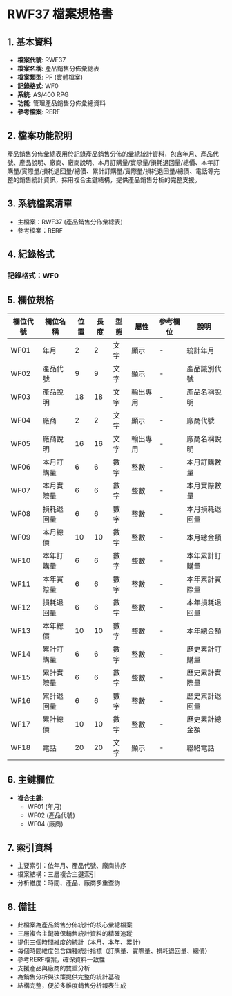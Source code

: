 # RWF37 檔案規格書

## 1. 基本資料
- **檔案代號**: RWF37
- **檔案名稱**: 產品銷售分佈彙總表
- **檔案類型**: PF (實體檔案)
- **記錄格式**: WF0
- **系統**: AS/400 RPG
- **功能**: 管理產品銷售分佈彙總資料
- **參考檔案**: RERF

## 2. 檔案功能說明
產品銷售分佈彙總表用於記錄產品銷售分佈的彙總統計資料，包含年月、產品代號、產品說明、廠商、廠商說明、本月訂購量/實際量/損耗退回量/總價、本年訂購量/實際量/損耗退回量/總價、累計訂購量/實際量/損耗退回量/總價、電話等完整的銷售統計資訊，採用複合主鍵結構，提供產品銷售分析的完整支援。

## 3. 系統檔案清單
- 主檔案：RWF37 (產品銷售分佈彙總表)
- 參考檔案：RERF

## 4. 紀錄格式
### 記錄格式：WF0

## 5. 欄位規格

| 欄位代號 | 欄位名稱 | 位置 | 長度 | 型態 | 屬性 | 參考欄位 | 說明 |
|----------|----------|------|------|------|------|----------|------|
| WF01 | 年月 | 2 | 2 | 文字 | 顯示 | - | 統計年月 |
| WF02 | 產品代號 | 9 | 9 | 文字 | 顯示 | - | 產品識別代號 |
| WF03 | 產品說明 | 18 | 18 | 文字 | 輸出專用 | - | 產品名稱說明 |
| WF04 | 廠商 | 2 | 2 | 文字 | 顯示 | - | 廠商代號 |
| WF05 | 廠商說明 | 16 | 16 | 文字 | 輸出專用 | - | 廠商名稱說明 |
| WF06 | 本月訂購量 | 6 | 6 | 數字 | 整數 | - | 本月訂購數量 |
| WF07 | 本月實際量 | 6 | 6 | 數字 | 整數 | - | 本月實際數量 |
| WF08 | 損耗退回量 | 6 | 6 | 數字 | 整數 | - | 本月損耗退回量 |
| WF09 | 本月總價 | 10 | 10 | 數字 | 整數 | - | 本月總金額 |
| WF10 | 本年訂購量 | 6 | 6 | 數字 | 整數 | - | 本年累計訂購量 |
| WF11 | 本年實際量 | 6 | 6 | 數字 | 整數 | - | 本年累計實際量 |
| WF12 | 損耗退回量 | 6 | 6 | 數字 | 整數 | - | 本年損耗退回量 |
| WF13 | 本年總價 | 10 | 10 | 數字 | 整數 | - | 本年總金額 |
| WF14 | 累計訂購量 | 6 | 6 | 數字 | 整數 | - | 歷史累計訂購量 |
| WF15 | 累計實際量 | 6 | 6 | 數字 | 整數 | - | 歷史累計實際量 |
| WF16 | 累計退回量 | 6 | 6 | 數字 | 整數 | - | 歷史累計退回量 |
| WF17 | 累計總價 | 10 | 10 | 數字 | 整數 | - | 歷史累計總金額 |
| WF18 | 電話 | 20 | 20 | 文字 | 顯示 | - | 聯絡電話 |

## 6. 主鍵欄位
- **複合主鍵**:
  - WF01 (年月)
  - WF02 (產品代號)
  - WF04 (廠商)

## 7. 索引資料
- 主要索引：依年月、產品代號、廠商排序
- 檔案結構：三層複合主鍵索引
- 分析維度：時間、產品、廠商多重查詢

## 8. 備註
- 此檔案為產品銷售分佈統計的核心彙總檔案
- 三層複合主鍵確保銷售統計資料的精確追蹤
- 提供三個時間維度的統計（本月、本年、累計）
- 每個時間維度包含四種統計指標（訂購量、實際量、損耗退回量、總價）
- 參考RERF檔案，確保資料一致性
- 支援產品與廠商的雙重分析
- 為銷售分析與決策提供完整的統計基礎
- 結構完整，便於多維度銷售分析報表生成 